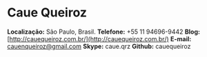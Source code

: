 # Caue Queiroz

**Localização:** São Paulo, Brasil.
**Telefone:** +55 11 94696-9442
**Blog:** [http://cauequeiroz.com.br/](http://cauequeiroz.com.br/)
**E-mail:** [cauenqueiroz@gmail.com](mailto:cauenqueiroz@gmail.com)
**Skype:** caue.qrz
**Github:** cauequeiroz